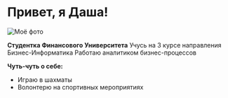# Привет, я Даша!

![Моё фото](https://sun9-24.userapi.com/impg/gqInxxbdxjy1WDyhlunUfpTqlNB_SkZkzDsQ5w/X0KwrCb65k0.jpg?size=2560x1442&quality=95&sign=377a0a175245f293cc2538ce2af0df26&type=album)

**Студентка Финансового Университета** 
Учусь на 3 курсе направления Бизнес-Информатика
Работаю аналитиком бизнес-процессов

**Чуть-чуть о себе:**
+ Играю в шахматы
+ Волонтерю на спортивных мероприятиях
